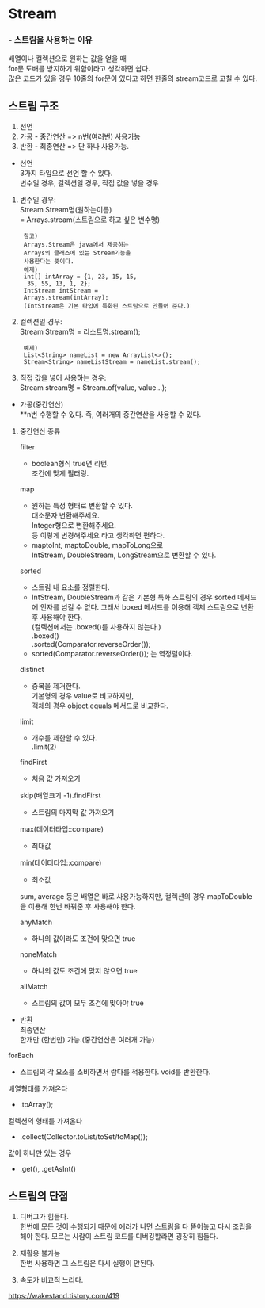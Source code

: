 # Stream 
### - 스트림을 사용하는 이유  
배열이나 컬렉션으로 원하는 값을 얻을 때  
for문 도배를 방지하기 위함이라고 생각하면 쉽다.  
많은 코드가 있을 경우 10줄의 for문이 있다고 하면 한줄의 stream코드로 고칠 수 있다.

## 스트림 구조  
1. 선언  
2. 가공 - 중간연산 => n번(여러번) 사용가능
3. 반환 - 최종연산 => 단 하나 사용가능.

 - 선언  
3가지 타입으로 선언 할 수 있다.  
변수일 경우, 컬렉션일 경우, 직접 값을 넣을 경우    
1. 변수일 경우:  
 Stream<T> Stream명(원하는이름)  
 = Arrays.stream(스트림으로 하고 싶은 변수명)  

        참고)  
        Arrays.Stream은 java에서 제공하는  
        Arrays의 클래스에 있는 Stream기능을  
        사용한다는 뜻이다.  
        예제)  
        int[] intArray = {1, 23, 15, 15,  
         35, 55, 13, 1, 2};  
        IntStream intStream =  
        Arrays.stream(intArray);  
        (IntStream은 기본 타입에 특화된 스트림으로 만들어 준다.) 
        

2. 컬렉션일 경우:  
 Stream<T> Stream명 = 리스트명.stream();  

        예제)  
        List<String> nameList = new ArrayList<>();  
        Stream<String> nameListStream = nameList.stream();  
   
 3. 직접 값을 넣어 사용하는 경우:  
 Stream<T> stream명 = Stream.of(value, value...);
 
- 가공(중간연산)  
**n번 수행할 수 있다. 즉, 여러개의 중간연산을 사용할 수 있다.  
1. 중간연산 종류

    filter 
    - boolean형식 true면 리턴.  
     조건에 맞게 필터링.

    map 
    - 원하는 특정 형태로 변환할 수 있다.  
    대소문자 변환해주세요.  
    Integer형으로 변환해주세요.  
    등 이렇게 변경해주세요 라고 생각하면 편하다.
    - maptoInt, maptoDouble, mapToLong으로  
    IntStream, DoubleStream, LongStream으로 변환할 수 있다.
    
    sorted  
    - 스트림 내 요소를 정렬한다.
    - IntStream, DoubleStream과 같은 기본형 특화 스트림의 경우 sorted 메서드에 인자를 넘길 수 없다. 그래서 boxed 메서드를 이용해 객체 스트림으로 변환 후 사용해야 한다.  
    (컬렉션에서는 .boxed()를 사용하지 않는다.)  
    .boxed()  
    .sorted(Comparator.reverseOrder());  
    - sorted(Comparator.reverseOrder()); 는 역정렬이다.

    distinct
    - 중복을 제거한다.  
    기본형의 경우 value로 비교하지만,  
    객체의 경우 object.equals 메서드로 비교한다.

    limit
    - 개수를 제한할 수 있다.  
    .limit(2)

    findFirst
    - 처음 값 가져오기

    skip(배열크기 -1).findFirst
    - 스트림의 마지막 값 가져오기

    max(데이터타입::compare)
    - 최대값

    min(데이터타입::compare)
    - 최소값

    sum, average 등은 배열은 바로 사용가능하지만, 컬렉션의 경우 mapToDouble을 이용해 한번 바꿔준 후 사용해야 한다.

    anyMatch 
    - 하나의 값이라도 조건에 맞으면 true

    noneMatch 
    - 하나의 값도 조건에 맞지 않으면 true

    allMatch 
    - 스트림의 값이 모두 조건에 맞아야 true

- 반환  
최종연산  
한개만 (한번만) 가능.(중간연산은 여러개 가능)

forEach
 - 스트림의 각 요소를 소비하면서 람다를 적용한다. void를 반환한다.

 배열형태를 가져온다
 - .toArray();

 컬렉션의 형태를 가져온다
 - .collect(Collector.toList/toSet/toMap());

값이 하나만 있는 경우
- .get(), .getAsInt()

## 스트림의 단점
1. 디버그가 힘들다.  
한번에 모든 것이 수행되기 때문에 에러가 나면 스트림을 다 뜯어놓고 다시 조립을 해야 한다.
모르는 사람이 스트림 코드를 디버깅할라면 굉장히 힘들다.

2. 재활용 불가능  
한번 사용하면 그 스트림은 다시 실행이 안된다.

3. 속도가 비교적 느리다.

https://wakestand.tistory.com/419

